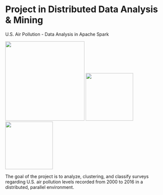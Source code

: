 # Project in Distributed Data Analysis & Mining
U.S. Air Pollution - Data Analysis in Apache Spark

<img width=250px src="https://www.nasa.gov/sites/default/files/sequence-01-reduced.gif" /> <img width=150px src="https://www.plan4res.eu/wp-content/uploads/2018/02/University-of-Pisa-Italy.png" /> <img width=150px src="https://upload.wikimedia.org/wikipedia/commons/f/f3/Apache_Spark_logo.svg" />

The goal of the project is to analyze, clustering, and classify surveys regarding U.S. air pollution levels recorded from 2000 to 2016 in a distributed, parallel environment.

